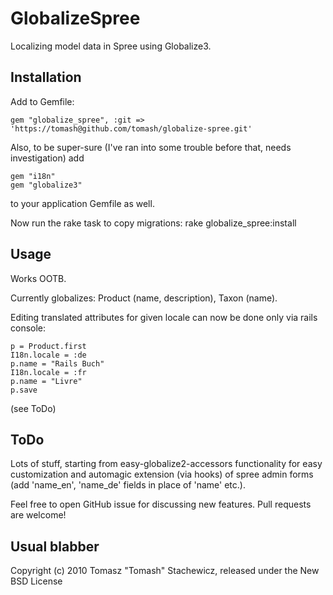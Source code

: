 # GlobalizeSpree

Localizing model data in Spree using Globalize3.


## Installation


Add to Gemfile:

    gem "globalize_spree", :git => 'https://tomash@github.com/tomash/globalize-spree.git'

Also, to be super-sure (I've ran into some trouble before that, needs investigation) add

    gem "i18n"
    gem "globalize3"

to your application Gemfile as well.

Now run the rake task to copy migrations:
    rake globalize_spree:install


## Usage


Works OOTB.

Currently globalizes: Product (name, description), Taxon (name).

Editing translated attributes for given locale can now be done only via rails console:

    p = Product.first
    I18n.locale = :de
    p.name = "Rails Buch"
    I18n.locale = :fr
    p.name = "Livre"
    p.save
    

(see ToDo)

## ToDo


Lots of stuff, starting from easy-globalize2-accessors functionality for easy customization and automagic extension (via hooks) of spree admin forms (add 'name_en', 'name_de' fields in place of 'name' etc.).

Feel free to open GitHub issue for discussing new features. Pull requests are welcome!


## Usual blabber

Copyright (c) 2010 Tomasz "Tomash" Stachewicz, released under the New BSD License
